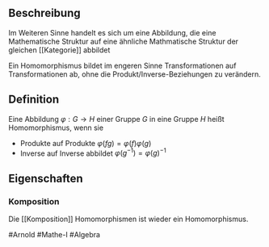 ## Beschreibung
Im Weiteren Sinne handelt es sich um eine Abbildung, die eine Mathematische Struktur auf eine ähnliche Mathmatische Struktur der gleichen [[Kategorie]] abbildet

Ein Homomorphismus bildet im engeren Sinne Transformationen auf Transformationen ab, ohne die Produkt/Inverse-Beziehungen zu verändern.

## Definition
Eine Abbildung $\varphi: G \to H$ einer Gruppe $G$ in eine Gruppe $H$ heißt Homomorphismus, wenn sie 
- Produkte auf Produkte
$\varphi(fg)=\varphi(f)\varphi(g)$
- Inverse auf Inverse abbildet
$\varphi(g^{-1}) = \varphi(g)^{-1}$

## Eigenschaften
### Komposition
Die [[Komposition]] Homomorphismen ist wieder ein Homomorphismus.

#Arnold #Mathe-I  #Algebra 